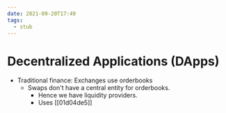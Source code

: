 ```yaml
---
date: 2021-09-20T17:49
tags: 
  - stub
---
```


# Decentralized Applications (DApps)

- Traditional finance: Exchanges use orderbooks
  - Swaps don't have a central entity for orderbooks.
    - Hence we have liquidity providers.
    - Uses [[01d04de5]] 
